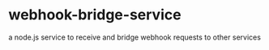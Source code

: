 webhook-bridge-service
===

a node.js service to receive and bridge webhook requests to other services

